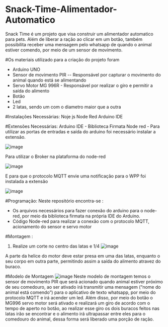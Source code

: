 # Snack-Time-Alimentador-Automatico

Snack Time é um projeto que visa construir um alimentador automatico para pets. Além de liberar a ração ao clicar em um botão, também possibilita receber uma mensagem pelo whatsapp de quando o animal estiver comendo, por meio de um sensor de movimento.

#Os materiais utilizado para a criação do projeto foram 
- Arduino UNO 
- Sensor de movimento PIR -- Responsável por capturar o movimento do animal quando está se alimentando
- Servo Motor MG 996R - Responsável por realizar o giro e permitir a saída do alimento
- Botão
- Led
- 2 latas, sendo um com o diametro maior que a outra

#Instalações Necessárias:
Noje js
Node Red
Arduino IDE

#Extensões Necessárias:
Arduino IDE - Biblioteca Firmata
Node red - Para utilizar as portas de entradas e saída do arduino foi necessário instalar a extensão.
 
![image](https://user-images.githubusercontent.com/80367383/202944656-ba3bf1e3-0aab-4f54-8409-ddfaca2cc549.png)

Para utilizar o Broker na plataforma do node-red 
 
![image](https://user-images.githubusercontent.com/80367383/202944670-9402a530-b8b8-4ef1-a9d3-3be97bb92bb8.png)

E para que o protocolo MQTT envie uma notificação para o WPP foi instalada a extensão
  
![image](https://user-images.githubusercontent.com/80367383/202944678-fd0339bc-1430-4bb3-a8f9-5857bfaf4de7.png)


#Programação:
Neste repositório encontra-se :
- Os arquivos necessários para fazer conexão do arduino para o node-red, por meio da biblioteca firmata na própria IDE do Arduino.
- Código Node-red para realizar a conexão com o protocolo MQTT, acionamento do sensor e servo motor


#Montagem :
1. Realize um corte no centro das latas e 1/4 
![image](https://user-images.githubusercontent.com/80367383/202943959-8ff85dc4-b2f9-4245-83f3-5753bc72e07c.png)

A parte da helice do motor deve estar presa em uma das latas, enquanto o seu corpo em outra parte, permitindo assim a saída do alimento atravez do buraco.

#Modelo de Montagem 
![image](https://user-images.githubusercontent.com/80367383/202945491-f581b12a-69d8-4a56-8f26-152ad8350642.png)
Neste modelo de montagem temos o sensor de movimento PIR que será acionado quando animal estiver próximo de seu comedouro, ao ser ativado irá transmitir uma mensagem (“nome do animal está comendo”) para o aplicativo de texto whatsapp, por meio do protocolo MQTT e irá acender um led. Além disso, por meio do botão o MG996 servo motor será ativado e realizará um giro de acordo com o tempo de aperto no botão, ao realizar esse giro os dois buracos feitos nas latas irão se encontrar e o alimento irá ultrapassar entre eles para o comedouro do animal, dessa forma será liberado uma porção de ração.

